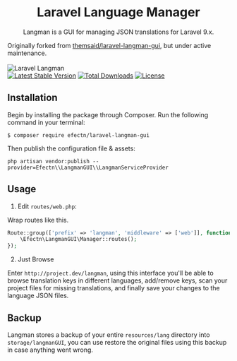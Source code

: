 <h1 align="center">Laravel Language Manager</h1>

<p align="center">
Langman is a GUI for managing JSON translations for Laravel 9.x. 

Originally forked from [themsaid/laravel-langman-gui](https://github.com/themsaid/laravel-langman-gui), but under active maintenance.
<br>
<br>
<img src="https://s14.postimg.org/j99tukfch/Screen_Shot_2017-05-02_at_9.56.49_AM.png" alt="Laravel Langman">
<br>
<a href="https://packagist.org/packages/efectn/laravel-langman-gui"><img src="https://poser.pugx.org/efectn/laravel-langman-gui/v/stable.svg" alt="Latest Stable Version"></a>
<a href="https://packagist.org/packages/efectn/laravel-langman-gui"><img src="https://poser.pugx.org/efectn/laravel-langman-gui/d/total.svg" alt="Total Downloads"></a>
<a href="https://packagist.org/packages/efectn/laravel-langman-gui"><img src="https://poser.pugx.org/efectn/laravel-langman-gui/license.svg" alt="License"></a>
</p>

## Installation

Begin by installing the package through Composer. Run the following command in your terminal:

```
$ composer require efectn/laravel-langman-gui
```

Then publish the configuration file & assets:

```
php artisan vendor:publish --provider=Efectn\\LangmanGUI\\LangmanServiceProvider
```

## Usage
1. Edit `routes/web.php`:

Wrap routes like this.
```php
Route::group(['prefix' => 'langman', 'middleware' => ['web']], function () {
    \Efectn\LangmanGUI\Manager::routes();
});

```

2. Just Browse

Enter `http://project.dev/langman`, using this interface you'll be able to
browse translation keys in different languages, add/remove keys, scan your project files for missing translations, and finally save
your changes to the language JSON files.

## Backup

Langman stores a backup of your entire `resources/lang` directory into `storage/langmanGUI`, you can use restore the original files
using this backup in case anything went wrong.